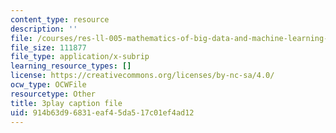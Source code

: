 ```yaml
---
content_type: resource
description: ''
file: /courses/res-ll-005-mathematics-of-big-data-and-machine-learning-january-iap-2020/914b63d96831eaf45da517c01ef4ad12_tUk8o-ZbF4c.srt
file_size: 111877
file_type: application/x-subrip
learning_resource_types: []
license: https://creativecommons.org/licenses/by-nc-sa/4.0/
ocw_type: OCWFile
resourcetype: Other
title: 3play caption file
uid: 914b63d9-6831-eaf4-5da5-17c01ef4ad12
---
```

